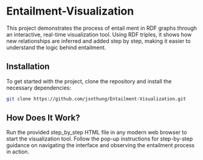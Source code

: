 # Entailment-Visualization
This project demonstrates the process of entail ment in RDF graphs through an interactive, real-time visualization tool. Using RDF triples, it shows how new relationships are inferred and added step by step, making it easier to understand the logic behind entailment.

## Installation
To get started with the project, clone the repository and install the necessary dependencies:
```bash
git clone https://github.com/jsnthung/Entailment-Visualization.git
```
## How Does It Work?
Run the provided step_by_step HTML file in any modern web browser to start the visualization tool. Follow the pop-up instructions for step-by-step guidance on navigating the interface and observing the entailment process in action.
